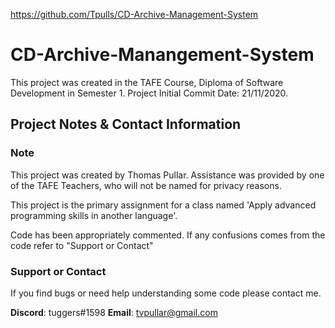 <https://github.com/Tpulls/CD-Archive-Management-System>
# CD-Archive-Manangement-System

This project was created in the TAFE Course, Diploma of Software Development in Semester 1.
Project Initial Commit Date: 21/11/2020.

## Project Notes & Contact Information

### Note

This project was created by Thomas Pullar.
Assistance was provided by one of the TAFE Teachers, who will not be named for privacy reasons.

This project is the primary assignment for a class named 'Apply advanced programming skills in another language'. 

Code has been appropriately commented. If any confusions comes from the code refer to "Support or Contact"

### Support or Contact

If you find bugs or need help understanding some code please contact me.

**Discord**: tuggers#1598
**Email**: tvpullar@gmail.com
